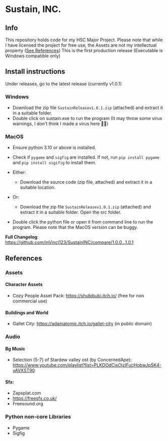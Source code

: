 # Sustain, INC.
## Info
This repository holds code for my HSC Major Project.
Please note that while I have licensed the project for free use, the Assets are not my intellectual property ([See References](##-references))
This is the first production release (Executable is Windows compatible only)

## Install instructions
Under releases, go to the latest release (currently v1.0.1)
### Windows
* Download the zip file `SustainReleasev1.0.1.zip` (attached) and extract it in a suitable folder.
* Double click on sustain.exe to run the program (It may throw some virus warnings, I don't think I made a virus here 👍🏽)

### MacOS
* Ensure python 3.10 or above is installed.
* Check if `pygame` and `sigfig` are installed. If not, run `pip install pygame` and `pip install sigifig` to install them.
* Either:
    * Download the source code (zip file, attached) and extract it in a suitable location.
* Or:
    * Download the zip file `SustainReleasev1.0.1.zip` (attached) and extract it in a suitable folder. Open the src folder.

* Double click the python file or open it from command line to run the program.
Please note that the MacOS version can be buggy.

**Full Changelog**: https://github.com/inVinci123/SustainINC/compare/1.0.0...1.0.1

## References
### Assets
#### Character Assets
- Cozy People Asset Pack: https://shubibubi.itch.io/ (free for non commercial use)

#### Buildings and World
- Gallet City: https://adamatomic.itch.io/gallet-city (in public domain)

### Audio
#### Bg Music
- Selection (5-7) of Stardew valley ost (by ConcernedApe): https://www.youtube.com/playlist?list=PLKDOdCjxOjzIFucHobwJpSK4-vAVXST90

#### Sfx:
- Zapsplat.com
- https://freesfx.co.uk/
- Freesound.org

### Python non-core Libraries
- Pygame
- Sigfig
